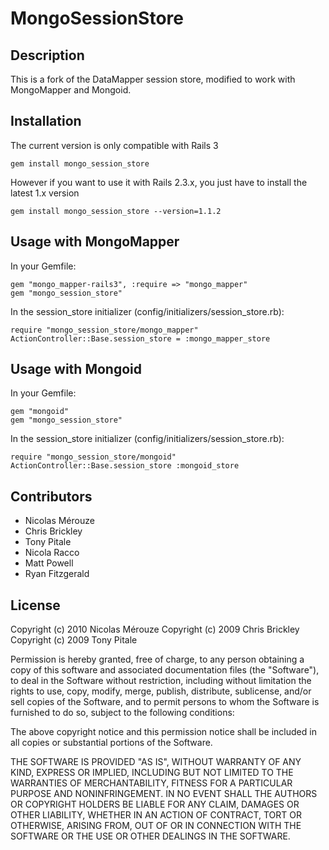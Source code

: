 # MongoSessionStore

## Description

This is a fork of the DataMapper session store, modified to work with MongoMapper and Mongoid.

## Installation

The current version is only compatible with Rails 3

    gem install mongo_session_store

However if you want to use it with Rails 2.3.x, you just have to install the latest 1.x version

    gem install mongo_session_store --version=1.1.2

## Usage with MongoMapper

In your Gemfile:

    gem "mongo_mapper-rails3", :require => "mongo_mapper"
    gem "mongo_session_store"

In the session_store initializer (config/initializers/session_store.rb):

    require "mongo_session_store/mongo_mapper"
    ActionController::Base.session_store = :mongo_mapper_store

## Usage with Mongoid

In your Gemfile:

    gem "mongoid"
    gem "mongo_session_store"

In the session_store initializer (config/initializers/session_store.rb):

    require "mongo_session_store/mongoid"
    ActionController::Base.session_store :mongoid_store

## Contributors

* Nicolas Mérouze
* Chris Brickley
* Tony Pitale
* Nicola Racco
* Matt Powell
* Ryan Fitzgerald

## License

Copyright (c) 2010 Nicolas Mérouze
Copyright (c) 2009 Chris Brickley
Copyright (c) 2009 Tony Pitale

Permission is hereby granted, free of charge, to any person
obtaining a copy of this software and associated documentation
files (the "Software"), to deal in the Software without
restriction, including without limitation the rights to use,
copy, modify, merge, publish, distribute, sublicense, and/or sell
copies of the Software, and to permit persons to whom the
Software is furnished to do so, subject to the following
conditions:

The above copyright notice and this permission notice shall be
included in all copies or substantial portions of the Software.

THE SOFTWARE IS PROVIDED "AS IS", WITHOUT WARRANTY OF ANY KIND,
EXPRESS OR IMPLIED, INCLUDING BUT NOT LIMITED TO THE WARRANTIES
OF MERCHANTABILITY, FITNESS FOR A PARTICULAR PURPOSE AND
NONINFRINGEMENT. IN NO EVENT SHALL THE AUTHORS OR COPYRIGHT
HOLDERS BE LIABLE FOR ANY CLAIM, DAMAGES OR OTHER LIABILITY,
WHETHER IN AN ACTION OF CONTRACT, TORT OR OTHERWISE, ARISING
FROM, OUT OF OR IN CONNECTION WITH THE SOFTWARE OR THE USE OR
OTHER DEALINGS IN THE SOFTWARE.
